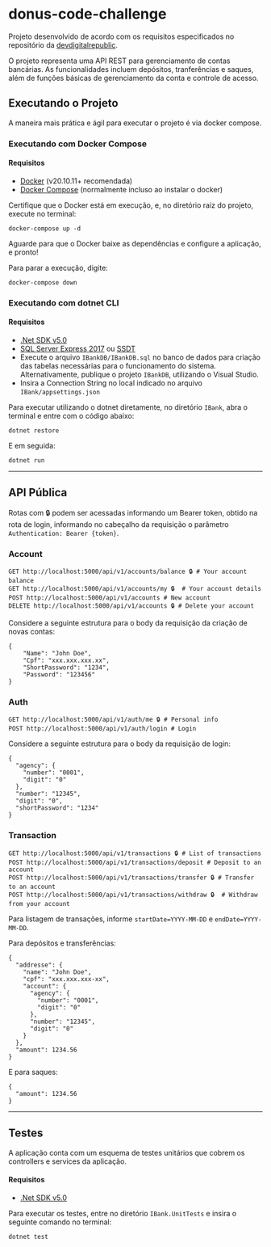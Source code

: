 # donus-code-challenge

Projeto desenvolvido de acordo com os requisitos especificados no repositório da [devdigitalrepublic](https://github.com/devdigitalrepublic/donus-code-challenge/blob/master/backend.md). 

O projeto representa uma API REST para gerenciamento de contas bancárias. As funcionalidades incluem depósitos, tranferências e saques, além de funções básicas de gerenciamento da conta e controle de acesso.

## Executando o Projeto

A maneira mais prática e ágil para executar o projeto é via docker compose.

### Executando com Docker Compose

#### Requisitos

- [Docker](https://www.docker.com/get-started) (v20.10.11+ recomendada)
- [Docker Compose](https://docs.docker.com/compose/install/) (normalmente incluso ao instalar o docker) 

Certifique que o Docker está em execução, e, no diretório raiz do projeto, execute no terminal:

    docker-compose up -d

Aguarde para que o Docker baixe as dependências e configure a aplicação, e pronto!

Para parar a execução, digite:

    docker-compose down

### Executando com dotnet CLI

#### Requisitos

- [.Net SDK v5.0](https://dotnet.microsoft.com/en-us/download/dotnet/5.0)
- [SQL Server Express 2017](https://www.microsoft.com/pt-br/download/details.aspx?id=55994) ou [SSDT](https://docs.microsoft.com/pt-br/sql/ssdt/download-sql-server-data-tools-ssdt?view=sql-server-ver15)
- Execute o arquivo ```IBankDB/IBankDB.sql``` no banco de dados para criação das tabelas necessárias para o funcionamento do sistema. Alternativamente, publique o projeto ```IBankDB```, utilizando o Visual Studio.
- Insira a Connection String no local indicado no arquivo ```IBank/appsettings.json```

Para executar utilizando o dotnet diretamente, no diretório ```IBank```, abra o terminal e entre com o código abaixo:

    dotnet restore

E em seguida:

    dotnet run

--- 

## API Pública

Rotas com 🔒 podem ser acessadas informando um Bearer token, obtido na rota de login, informando no cabeçalho da requisição o parâmetro ```Authentication: Bearer {token}```.

### Account

    GET http://localhost:5000/api/v1/accounts/balance 🔒 # Your account balance
    GET http://localhost:5000/api/v1/accounts/my 🔒  # Your account details
    POST http://localhost:5000/api/v1/accounts # New account
    DELETE http://localhost:5000/api/v1/accounts 🔒 # Delete your account

Considere a seguinte estrutura para o body da requisição da criação de novas contas:

    {
	    "Name": "John Doe",
	    "Cpf": "xxx.xxx.xxx.xx",
	    "ShortPassword": "1234",
	    "Password": "123456"
    }

### Auth

    GET http://localhost:5000/api/v1/auth/me 🔒 # Personal info
    POST http://localhost:5000/api/v1/auth/login # Login

Considere a seguinte estrutura para o body da requisição de login:

    {
      "agency": {
        "number": "0001",
        "digit": "0"
      },
      "number": "12345",
      "digit": "0",
      "shortPassword": "1234"
    }


### Transaction

    GET http://localhost:5000/api/v1/transactions 🔒 # List of transactions
    POST http://localhost:5000/api/v1/transactions/deposit # Deposit to an account
    POST http://localhost:5000/api/v1/transactions/transfer 🔒 # Transfer to an account
    POST http://localhost:5000/api/v1/transactions/withdraw 🔒  # Withdraw from your account

Para listagem de transações, informe ```startDate=YYYY-MM-DD``` e ```endDate=YYYY-MM-DD```.

Para depósitos e transferências:

    {
      "addresse": {
        "name": "John Doe",
        "cpf": "xxx.xxx.xxx-xx",
        "account": {
          "agency": {
            "number": "0001",
            "digit": "0"
          },
          "number": "12345",
          "digit": "0"
        }
      },
      "amount": 1234.56
    }
    
E para saques:

    {
      "amount": 1234.56
    }

---

## Testes

A aplicação conta com um esquema de testes unitários que cobrem os controllers e services da aplicação. 

#### Requisitos

- [.Net SDK v5.0](https://dotnet.microsoft.com/en-us/download/dotnet/5.0)


Para executar os testes, entre no diretório ```IBank.UnitTests``` e insira o seguinte comando no terminal:
    
    dotnet test


